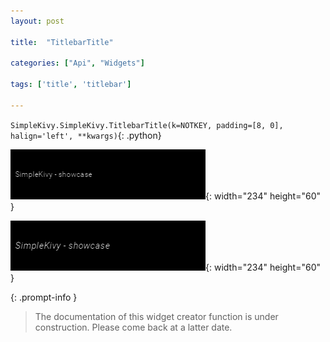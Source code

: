 ```yaml
---
layout: post

title:  "TitlebarTitle"

categories: ["Api", "Widgets"]

tags: ['title', 'titlebar']

---
```

`SimpleKivy.SimpleKivy.TitlebarTitle(k=NOTKEY, padding=[8, 0], halign='left', **kwargs)`{: .python}


![TitlebarTitle.png](assets/img/docs/TitlebarTitle.png){: width="234" height="60" }

![TitlebarTitle.2.png](assets/img/docs/TitlebarTitle.2.png){: width="234" height="60" }


{: .prompt-info }

> The documentation of this widget creator function is under construction. Please come back at a latter date.
